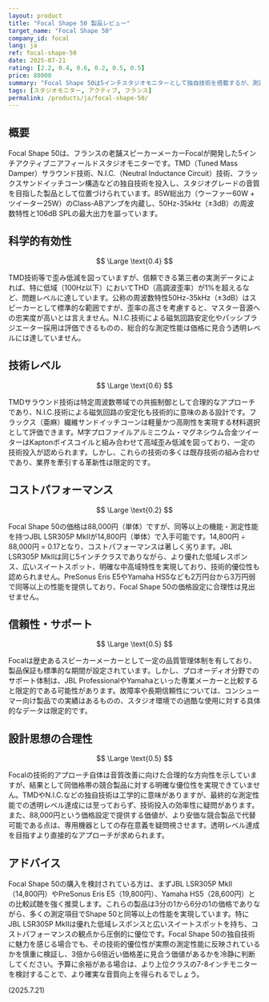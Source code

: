 ```yaml
---
layout: product
title: "Focal Shape 50 製品レビュー"
target_name: "Focal Shape 50"
company_id: focal
lang: ja
ref: focal-shape-50
date: 2025-07-21
rating: [2.2, 0.4, 0.6, 0.2, 0.5, 0.5]
price: 88000
summary: "Focal Shape 50は5インチスタジオモニターとして独自技術を搭載するが、測定性能とコストパフォーマンスで厳しい評価となる製品です。"
tags: [スタジオモニター, アクティブ, フランス]
permalink: /products/ja/focal-shape-50/
---
```


## 概要

Focal Shape 50は、フランスの老舗スピーカーメーカーFocalが開発した5インチアクティブニアフィールドスタジオモニターです。TMD（Tuned Mass Damper）サラウンド技術、N.I.C.（Neutral Inductance Circuit）技術、フラックスサンドイッチコーン構造などの独自技術を投入し、スタジオグレードの音質を目指した製品として位置づけられています。85W総出力（ウーファー60W + ツイーター25W）のClass-ABアンプを内蔵し、50Hz-35kHz（±3dB）の周波数特性と106dB SPLの最大出力を謳っています。

## 科学的有効性

$$ \Large \text{0.4} $$

TMD技術等で歪み低減を図っていますが、信頼できる第三者の実測データによれば、特に低域（100Hz以下）においてTHD（高調波歪率）が1%を超えるなど、問題レベルに達しています。公称の周波数特性50Hz-35kHz（±3dB）はスピーカーとして標準的な範囲ですが、歪率の高さを考慮すると、マスター音源への忠実度が高いとは言えません。N.I.C.技術による磁気回路安定化やパッシブラジエーター採用は評価できるものの、総合的な測定性能は価格に見合う透明レベルには達していません。

## 技術レベル

$$ \Large \text{0.6} $$

TMDサラウンド技術は特定周波数帯域での共振制御として合理的なアプローチであり、N.I.C.技術による磁気回路の安定化も技術的に意味のある設計です。フラックス（亜麻）繊維サンドイッチコーンは軽量かつ高剛性を実現する材料選択として評価できます。M字プロファイルアルミニウム・マグネシウム合金ツイーターはKaptonボイスコイルと組み合わせて高域歪み低減を図っており、一定の技術投入が認められます。しかし、これらの技術の多くは既存技術の組み合わせであり、業界を牽引する革新性は限定的です。

## コストパフォーマンス

$$ \Large \text{0.2} $$

Focal Shape 50の価格は88,000円（単体）ですが、同等以上の機能・測定性能を持つJBL LSR305P MkIIが14,800円（単体）で入手可能です。14,800円 ÷ 88,000円 = 0.17となり、コストパフォーマンスは著しく劣ります。JBL LSR305P MkIIは同じ5インチクラスでありながら、より優れた低域レスポンス、広いスイートスポット、明確な中高域特性を実現しており、技術的優位性も認められません。PreSonus Eris E5やYamaha HS5なども2万円台から3万円弱で同等以上の性能を提供しており、Focal Shape 50の価格設定に合理性は見出せません。

## 信頼性・サポート

$$ \Large \text{0.5} $$

Focalは歴史あるスピーカーメーカーとして一定の品質管理体制を有しており、製品保証も標準的な期間が設定されています。しかし、プロオーディオ分野でのサポート体制は、JBL ProfessionalやYamahaといった専業メーカーと比較すると限定的である可能性があります。故障率や長期信頼性については、コンシューマー向け製品での実績はあるものの、スタジオ環境での過酷な使用に対する具体的なデータは限定的です。

## 設計思想の合理性

$$ \Large \text{0.5} $$

Focalの技術的アプローチ自体は音質改善に向けた合理的な方向性を示していますが、結果として同価格帯の競合製品に対する明確な優位性を実現できていません。TMDやN.I.C.などの独自技術は工学的に意味がありますが、最終的な測定性能での透明レベル達成には至っておらず、技術投入の効率性に疑問があります。また、88,000円という価格設定で提供する価値が、より安価な競合製品で代替可能である点は、専用機器としての存在意義を疑問視させます。透明レベル達成を目指すより直接的なアプローチが求められます。

## アドバイス

Focal Shape 50の購入を検討されている方は、まずJBL LSR305P MkII（14,800円）やPreSonus Eris E5（19,800円）、Yamaha HS5（28,600円）との比較試聴を強く推奨します。これらの製品は3分の1から6分の1の価格でありながら、多くの測定項目でShape 50と同等以上の性能を実現しています。特にJBL LSR305P MkIIは優れた低域レスポンスと広いスイートスポットを持ち、コストパフォーマンスの観点から圧倒的に優位です。Focal Shape 50の独自技術に魅力を感じる場合でも、その技術的優位性が実際の測定性能に反映されているかを慎重に検証し、3倍から6倍近い価格差に見合う価値があるかを冷静に判断してください。予算に余裕がある場合は、より上位クラスの7-8インチモニターを検討することで、より確実な音質向上を得られるでしょう。

(2025.7.21)
